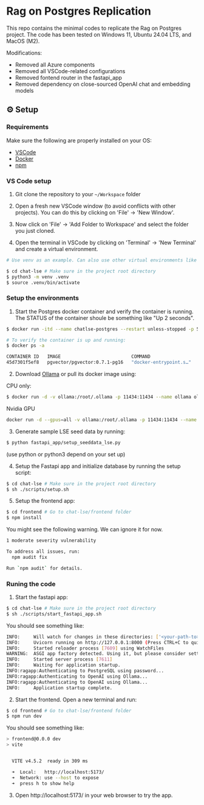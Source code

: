 # Rag on Postgres Replication

This repo contains the minimal codes to replicate the Rag on Postgres project. The code has been tested on Windows 11, Ubuntu 24.04 LTS, and MacOS (M2). 

Modifications:

- Removed all Azure components
- Removed all VSCode-related configurations
- Removed fontend router in the fastapi_app
- Removed dependency on close-sourced OpenAI chat and embedding models 

## ⚙️ Setup

### Requirements

Make sure the following are properly installed on your OS: 

- [VSCode](https://code.visualstudio.com/)
- [Docker](https://docs.docker.com/engine/install/)
- [npm](https://docs.npmjs.com/downloading-and-installing-node-js-and-npm)

### VS Code setup

1. Git clone the repository to your `~/Workspace` folder

2. Open a fresh new VSCode window (to avoid conflicts with other projects). You can do this by clicking on 'File' -> 'New Window'.

3. Now click on 'File' -> 'Add Folder to Workspace' and select the folder you just cloned.

4. Open the terminal in VSCode by clicking on 'Terminal' -> 'New Terminal' and create a virtual environment. 

```bash
# Use venv as an example. Can also use other virtual environments like conda

$ cd chat-lse # Make sure in the project root directory
$ python3 -m venv .venv
$ source .venv/bin/activate
```

### Setup the environments

1. Start the Postgres docker container and verify the container is running. The STATUS of the container shoule be something like "Up 2 seconds".

```bash
$ docker run -itd --name chatlse-postgres --restart unless-stopped -p 5432:5432 -e POSTGRES_PASSWORD=chatlse -e POSTGRES_USER=chatlse -e POSTGRES_DB=chatlse -d pgvector/pgvector:0.7.1-pg16

# To verify the container is up and running:
$ docker ps -a

CONTAINER ID   IMAGE                          COMMAND                  CREATED         STATUS         PORTS                                       NAMES
45d7301f5ef8   pgvector/pgvector:0.7.1-pg16   "docker-entrypoint.s…"   2 seconds ago   Up 2 seconds   0.0.0.0:5432->5432/tcp, :::5432->5432/tcp   chatlse-postgres
```

2. Download [Ollama](https://ollama.com/download) or pull its docker image using: 

CPU only: 
```bash
$ docker run -d -v ollama:/root/.ollama -p 11434:11434 --name ollama ollama/ollama
```

Nvidia GPU 
```bash
docker run -d --gpus=all -v ollama:/root/.ollama -p 11434:11434 --name ollama ollama/ollama
```

3. Generate sample LSE seed data by running: 

```bash
$ python fastapi_app/setup_seeddata_lse.py 
```
(use python or python3 depend on your set up)

4. Setup the Fastapi app and initialize database by running the setup script:

```bash
$ cd chat-lse # Make sure in the project root directory
$ sh ./scripts/setup.sh
```

5. Setup the frontend app:

```bash
$ cd frontend # Go to chat-lse/frontend folder
$ npm install
```

You might see the following warning. We can ignore it for now.

```bash
1 moderate severity vulnerability

To address all issues, run:
  npm audit fix

Run `npm audit` for details.
```

### Runing the code

1. Start the fastapi app:

```bash
$ cd chat-lse # Make sure in the project root directory
$ sh ./scripts/start_fastapi_app.sh
```

You should see something like:

```bash
INFO:     Will watch for changes in these directories: ['<your-path-to>/chat-lse']
INFO:     Uvicorn running on http://127.0.0.1:8000 (Press CTRL+C to quit)
INFO:     Started reloader process [7609] using WatchFiles
WARNING:  ASGI app factory detected. Using it, but please consider setting the --factory flag explicitly.
INFO:     Started server process [7611]
INFO:     Waiting for application startup.
INFO:ragapp:Authenticating to PostgreSQL using password...
INFO:ragapp:Authenticating to OpenAI using Ollama...
INFO:ragapp:Authenticating to OpenAI using Ollama...
INFO:     Application startup complete.
```

2. Start the frontend. Open a new terminal and run:

```bash
$ cd frontend # Go to chat-lse/frontend folder
$ npm run dev
```

You should see something like:

```bash
> frontend@0.0.0 dev
> vite


  VITE v4.5.2  ready in 309 ms

  ➜  Local:   http://localhost:5173/
  ➜  Network: use --host to expose
  ➜  press h to show help
```

3. Open http://localhost:5173/ in your web browser to try the app.